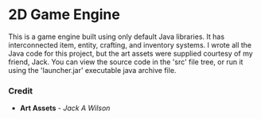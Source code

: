 # 2D Game Engine

This is a game engine built using only default Java libraries. It has interconnected item, entity, crafting, and inventory
systems. I wrote all the Java code for this project, but the art assets were supplied courtesy of my friend, Jack. You can
view the source code in the 'src' file tree, or run it using the 'launcher.jar' executable java archive file.

### Credit
* **Art Assets** - *Jack A Wilson*
